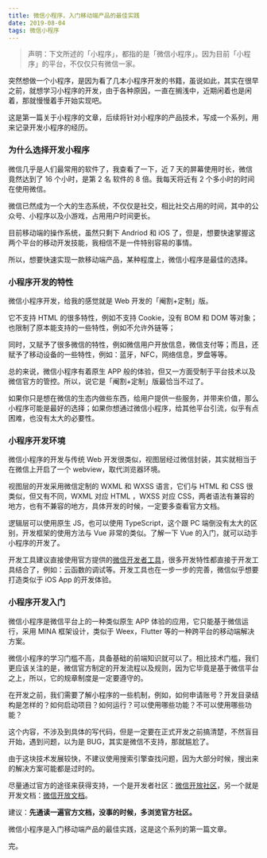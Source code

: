 ```yaml
---
title: 微信小程序，入门移动端产品的最佳实践 
date: 2019-08-04
tags: 微信小程序
---
```


> 声明：下文所述的「小程序」，都指的是「微信小程序」。因为目前「小程序」的平台，不仅仅只有微信一家。  

突然想做一个小程序，是因为看了几本小程序开发的书籍，虽说如此，其实在很早之前，就想学习小程序的开发，由于各种原因，一直在搁浅中，近期闲着也是闲着，那就慢慢着手开始实现吧。

这是第一篇关于小程序的文章，后续将针对小程序的产品技术，写成一个系列，用来记录开发小程序的经历。

### 为什么选择开发小程序

微信几乎是人们最常用的软件了，我查看了一下，近 7 天的屏幕使用时长，微信竟然达到了 16 个小时，是第 2 名 软件的 8 倍。我每天将近有 2 个多小时的时间在使用微信。

微信已然成为一个大的生态系统，不仅仅是社交，相比社交占用的时间，其中的公众号、小程序以及小游戏，占用用户时间更长。

目前移动端的操作系统，虽然只剩下 Andriod 和 iOS 了，但是，想要快速掌握这两个平台的移动开发技能，我相信不是一件特别容易的事情。

所以，想要快速实现一款移动端产品，某种程度上，微信小程序是最佳的选择。

### 小程序开发的特性

微信小程序开发，给我的感觉就是 Web 开发的「阉割+定制」版。

它不支持 HTML 的很多特性，例如不支持 Cookie，没有 BOM 和 DOM 等对象；也限制了原本能支持的一些特性，例如不允许外链等；

同时，又赋予了很多微信的特性，例如微信用户开放信息，微信支付等；而且，还赋予了移动设备的一些特性，例如：蓝牙，NFC，网络信息，罗盘等等。

总的来说，微信小程序有着原生 APP 般的体验，但又一方面受制于平台技术以及微信官方的管控。所以，说它是「阉割+定制」版最恰当不过了。

如果你只是想在微信的生态内做些东西，给用户提供一些服务，并带来价值，那么小程序可能是最好的选择；如果你想通过微信小程序，给其他平台引流，似乎有点困难，也没有太大的必要性。

### 小程序开发环境

微信小程序的开发与传统 Web 开发很类似，视图层经过微信封装，其实就相当于在微信上开启了一个 webview，取代浏览器环境。

视图层的开发采用微信定制的 WXML 和 WXSS 语言，它们与 HTML 和 CSS 很类似，但又有不同，WXML 对应 HTML ，WXSS 对应 CSS，两者语法有兼容的地方，也有不兼容的地方，具体开发的时候，一定要多查看官方文档。

逻辑层可以使用原生 JS，也可以使用 TypeScript，这个跟 PC 端倒没有太大的区别，开发框架的使用方法与 Vue 非常的类似。了解一下 Vue 的入门，就可以动手小程序的开发了。

开发工具建议直接使用官方提供的[微信开发者工具](https://developers.weixin.qq.com/miniprogram/dev/devtools/devtools.html)，很多开发特性都直接于开发工具结合了，例如：云函数的调试等。开发工具也在一步一步的完善，微信似乎想要打造类似于 iOS App 的开发体验。

### 小程序开发入门

微信小程序是微信平台上的一种类似原生 APP 体验的应用，它只能基于微信运行，采用 MINA 框架设计，类似于 Weex，Flutter 等的一种跨平台的移动端解决方案。

微信小程序的学习门槛不高，具备基础的前端知识就可以了。相比技术门槛，我们更应该关注的是，微信官方制定的开发流程以及规则，因为它毕竟是基于微信平台之上，所以，它的规章制度是一定要遵守的。

在开发之前，我们需要了解小程序的一些机制，例如，如何申请账号？开发目录结构是怎样的？如何启动项目？如何运行？可以使用哪些功能？不可以使用哪些功能？

这个内容，不涉及到具体的写代码，但是一定要在正式开发之前搞清楚，不然盲目开始，遇到问题，以为是 BUG，其实是微信不支持，那就尴尬了。

由于这块技术发展较快，不建议使用搜索引擎查找问题，因为大部分时候，搜出来的解决方案可能都是过时的。

尽量通过官方的途径来获得支持，一个是开发者社区：[微信开放社区](https://developers.weixin.qq.com/community/)，另一个就是开发文档：[微信开放文档](https://developers.weixin.qq.com/doc/)。

建议：**先通读一遍官方文档，没事的时候，多浏览官方社区。**

微信小程序是入门移动端产品的最佳实践，这是这个系列的第一篇文章。

完。